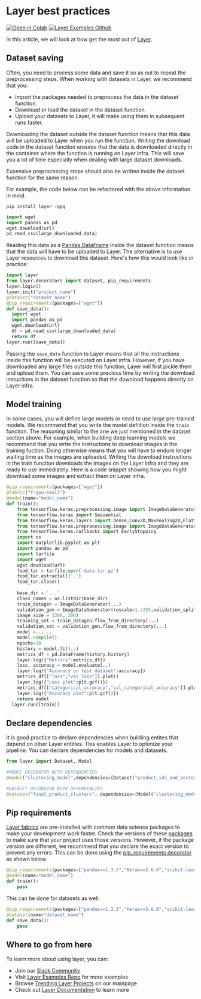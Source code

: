 # Layer best practices

[![Open in Colab](https://colab.research.google.com/assets/colab-badge.svg)](https://colab.research.google.com/github/layerai/examples/blob/main/tutorials/best-practices/best_practices.ipynb) [![Layer Examples Github](https://badgen.net/badge/icon/github?icon=github&label)](https://github.com/layerai/examples/tree/main/tutorials/best-practices)

In this article, we will look at how get the most out of [Layer](www.layer.ai).

## Dataset saving
Often, you need to process some data and save it so as not to repeat the preprocessing steps. When working with datasets in Layer, we recommend that you: 
- Import the packages needed to preprocess the data in the dataset function. 
- Download or load the dataset in the dataset function.
- Upload your datasets to Layer, it will make using them in subsequent runs faster.  



Downloading the dataset outside the dataset function means that this data will be uploaded to Layer when you run the function. Writing the download code in the dataset function ensures that the data is downloaded directly in the container where the function is running on Layer infra. This will save you a lot of time especially when dealing with large dataset downloads. 

Expensive preprocessing steps should also be written inside the dataset function for the same reason. 

For example, the code below can be refactored with the above information in mind. 

`pip install layer -qqq`

```python
import wget 
import pandas as pd
wget.download(url)
pd.read_csv(large_downloaded_data)

```

Reading this data as a [Pandas DataFrame](https://pandas.pydata.org/docs/reference/api/pandas.DataFrame.html) inside the dataset function means that the data will have to be uploaded to Layer. The alternative is to use Layer resources to download this dataset. Here's how this would look like in practice: 
```python
import layer 
from layer.decorators import dataset, pip_requirements
layer.login()
layer.init("project_name")
@dataset("dataset_name")
@pip_requirements(packages=["wget"])
def save_data():
  import wget 
  import pandas as pd
  wget.download(url)
  df = pd.read_csv(large_downloaded_data)
  return df
layer.run([save_data])

```
Passing the `save_data` function to Layer means that all the instructions inside this function will be executed on Layer infra. However, if you have downloaded any large files outside this function, Layer will first pickle them and upload them. You can save some precious time by writing the download instuctions in the dataset function so that the download happens directly on Layer infra.

## Model training
In some cases, you will define large models or need to use large pre-trained models. We recommend that you write the model defiition inside the `train` function. The reasoning similar to the one we just mentioned in the dataset section above. For example, when building deep learning models we recommend that you write the instructions to download images in the training fuction. Doing otherwise means that you will have to endure longer waiting time as the images are uploaded. Writing the download instructions in the train function downloads the images on the Layer infra and they are ready to use immediately. Here is a code snippet showing how you might download some images and extract them on Layer infra. 
```python
@pip_requirements(packages=["wget"])
@fabric("f-gpu-small")
@model(name="model_name")
def train():
    from tensorflow.keras.preprocessing.image import ImageDataGenerator
    from tensorflow.keras import Sequential
    from tensorflow.keras.layers import Dense,Conv2D,MaxPooling2D,Flatten,Dropout
    from tensorflow.keras.preprocessing.image import ImageDataGenerator
    from tensorflow.keras.callbacks import EarlyStopping
    import os
    import matplotlib.pyplot as plt 
    import pandas as pd
    import tarfile
    import wget
    wget.download(url)
    food_tar = tarfile.open('data.tar.gz')
    food_tar.extractall('.') 
    food_tar.close()
    
    base_dir = '...'
    class_names = os.listdir(base_dir)
    train_datagen = ImageDataGenerator(...)
    validation_gen = ImageDataGenerator(rescale=1./255,validation_split=0.2)
    image_size = (200, 200)
    training_set = train_datagen.flow_from_directory(...)
    validation_set = validation_gen.flow_from_directory(...)
    model =......
    model.compile()
    epochs=10
    history = model.fit(..)
    metrics_df = pd.DataFrame(history.history)
    layer.log({"Metrics":metrics_df})
    loss, accuracy = model.evaluate(..)
    layer.log({"Accuracy on test dataset":accuracy})
    metrics_df[["loss","val_loss"]].plot()
    layer.log({"Loss plot":plt.gcf()})
    metrics_df[["categorical_accuracy","val_categorical_accuracy"]].plot()
    layer.log({"Accuracy plot":plt.gcf()})
    return model
  layer.run([train])

```
## Declare dependencies 
It is good practice to declare dependencies when building entites that depend on other Layer entities. This enables Layer to optimize your pipeline. You can declare dependencies for models and datasets. 


```python
from layer import Dataset, Model

#MODEL DECORATOR WITH DEPENDENCIES
@model("clustering_model",dependencies=[Dataset("product_ids_and_vectors")])

#DATASET DECORATOR WITH DEPENDENCIES
@dataset("final_product_clusters", dependencies=[Model("clustering_model"), Dataset("product_ids_and_vectors")])


```


## Pip requirements 
[Layer fabrics](https://docs.app.layer.ai/docs/reference/fabrics) are pre-installed with common data science packages 
to make your development work faster. Check the versions of these [packages](https://docs.app.layer.ai/docs/reference/fabrics#preinstalled-libraries) 
to make sure that your project uses those versions. However, if the package version are different, we recommend that you declare the
exact version to prevent any errors. This can be done using the [pip_requirements decorator](https://docs.app.layer.ai/docs/sdk-library/pip-requirements-decorator) as shown below



```python
@pip_requirements(packages=["pandas==1.3.5","Keras==2.6.0","scikit-learn==1.0.2"])
@model(name="model_name")
def train():
    pass
```
This can be done for datasets as well:
```python
@pip_requirements(packages=["pandas==1.3.5","Keras==2.6.0","scikit-learn==1.0.2"])
@dataset(name="dataset_name")
def save_data():
    pass
```
## Where to go from here
To learn more about using layer, you can: 
- Join our [Slack Community ](https://bit.ly/layercommunityslack)
- Visit [Layer Examples Repo](https://github.com/layerai/examples) for more examples
- Browse [Trending Layer Projects](https://layer.ai) on our mainpage
- Check out [Layer Documentation](https://docs.app.layer.ai) to learn more